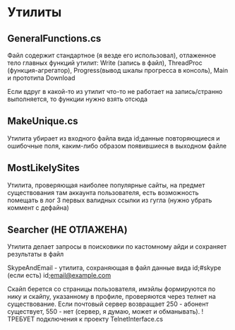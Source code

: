 # Утилиты

GeneralFunctions.cs
------
Файл содержит стандартное (я везде его использовал), отлаженное тело главных функций утилит:
Write (запись в файл), ThreadProc (функция-агрегатор), Progress(вывод шкалы прогресса в консоль), Main и прототипа Download

Если вдруг в какой-то из утилит что-то не работает на запись/странно выполняется, то функции нужно взять отсюда

MakeUnique.cs
------
Утилита убирает из входного файла вида id;данные повторяющиеся и ошибочные поля, каким-либо образом появившиеся в выходном файле

MostLikelySites
------
Утилита, проверяющая наиболее популярные сайты, на предмет существования там аккаунта пользователя, есть возможность помещать в лог 3 первых валидных ссылки из гугла (нужно убрать коммент с дефайна)

Searcher (НЕ ОТЛАЖЕНА)
------
Утилита делает запросы в поисковики по кастомному айди и сохраняет результаты в файл

SkypeAndEmail - утилита, сохраняющая в файл данные вида 
id;#skype (если есть)
id;email@example.com

Скайп берется со страницы пользователя, имэйлы формируются по нику и скайпу, указанному в профиле, проверяются через телнет на существование. Если почтовый сервер возвращает 250 - абонент существует, 550 - нет (сервер, я думаю, может и обманывать). !ТРЕБУЕТ подключения к проекту TelnetInterface.cs
